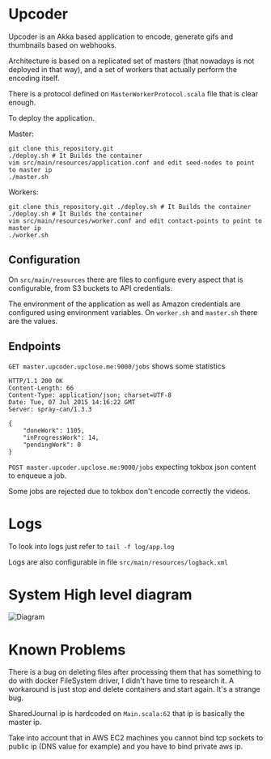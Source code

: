 Upcoder
=======

Upcoder is an Akka based application to encode, generate gifs and thumbnails
based on webhooks.

Architecture is based on a replicated set of masters (that nowadays is not
deployed in that way), and a set of workers that actually perform the encoding
itself.

There is a protocol defined on `MasterWorkerProtocol.scala` file that is clear
enough.

To deploy the application.

Master:
```
git clone this_repository.git
./deploy.sh # It Builds the container
vim src/main/resources/application.conf and edit seed-nodes to point to master ip
./master.sh
```

Workers:
```
git clone this_repository.git ./deploy.sh # It Builds the container
./deploy.sh # It Builds the container
vim src/main/resources/worker.conf and edit contact-points to point to master ip
./worker.sh
```

Configuration
--------------

On `src/main/resources` there are files to configure every aspect that is
configurable, from S3 buckets to API credentials.

The environment of the application as well as Amazon credentials are configured
using environment variables. On `worker.sh` and `master.sh` there are the
values.


Endpoints
---------

`GET master.upcoder.upclose.me:9000/jobs` shows some statistics

```
HTTP/1.1 200 OK
Content-Length: 66
Content-Type: application/json; charset=UTF-8
Date: Tue, 07 Jul 2015 14:16:22 GMT
Server: spray-can/1.3.3

{
    "doneWork": 1105, 
    "inProgressWork": 14, 
    "pendingWork": 0
}
```

`POST master.upcoder.upclose.me:9000/jobs` expecting tokbox json
content to enqueue a job.


Some jobs are rejected due to tokbox don't encode correctly the videos.


Logs
====

To look into logs just refer to
`tail -f log/app.log`

Logs are also configurable in file
`src/main/resources/logback.xml`

System High level diagram
=========================

![Diagram](diagram.png)


Known Problems
==============

There is a bug on deleting files after processing them that has something to do
with docker FileSystem driver, I didn't have time to research it. A workaround
is just stop and delete containers and start again. It's a strange bug.

SharedJournal ip is hardcoded on `Main.scala:62` that ip is basically the master ip.

Take into account that in AWS EC2 machines you cannot bind tcp sockets to public ip
(DNS value for example) and you have to bind private aws ip.


